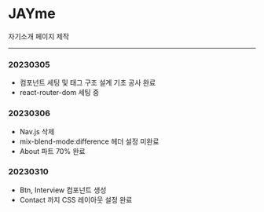 # JAYme
자기소개 페이지 제작

***

### 20230305
* 컴포넌트 세팅 및 태그 구조 설계 기초 공사 완료
* react-router-dom 세팅 중

### 20230306
* Nav.js 삭제
* mix-blend-mode:difference 헤더 설정 미완료
* About 파트 70% 완료

### 20230310
* Btn, Interview 컴포넌트 생성
* Contact 까지 CSS 레이아웃 설정 완료